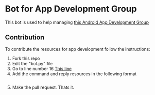 # Bot for App Development Group
This bot is used to help managing [this Android App Development Group](https://t.me/joinchat/CiGS0z9LkBPQ_8gjz3eAdA)
## Contribution 
To contribute the resources for app development follow the instructions:
1. Fork this repo
2. Edit the "bot.py" file
3. Go to line number 16 [This line](https://github.com/Peratchiselvan/heroku-telegram-bot/blob/master/bot.py#L16)
4. Add the command and reply resources in the following format
```"command":"Resource list......
```
5. Make the pull request. Thats it.

